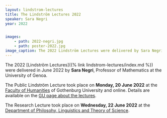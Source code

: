 ```yaml
---
layout: lindstrom-lectures
title: The Lindström Lectures 2022
speaker: Sara Negri
year: 2022


images: 
    - path: 2022-negri.jpg
    - path: poster-2022.jpg
image_caption: The 2022 Lindström Lectures were delivered by Sara Negri
---
```


The 2022 [Lindström Lectures]({% link lindstrom-lectures/index.md %}) were delivered in June 2022 by **Sara Negri**, Professor of Mathematics at the University of Genoa.

The Public Lindström Lecture took place on **Monday, 20 June 2022** at the [Faculty of Humanities](https://www.gu.se/en/humanities) of Gothenburg University and online. 
Details are available on the [GU page about the lectures](https://www.gu.se/en/flov/the-lindstrom-lectures).

The Research Lecture took place on **Wednesday, 22 June 2022** at the [Department of Philosohy, Linguistics and Theory of Science](https://www.gu.se/en/flov).
